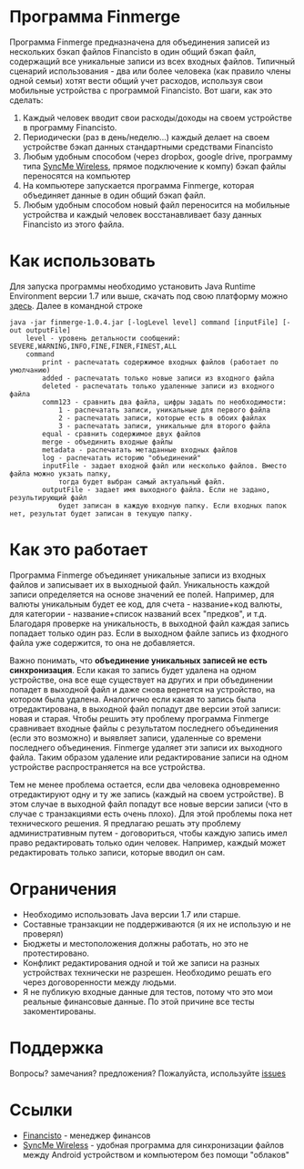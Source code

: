 Программа Finmerge
===================
Программа Finmerge предназначена для объединения записей из нескольких бэкап файлов Financisto 
в один общий бэкап файл, содержащий все уникальные записи из всех входных файлов. 
Типичный сценарий использования - два или более человека (как правило члены одной семьи) 
хотят вести общий учет расходов, используя свои мобильные устройства с программой Financisto.
Вот шаги, как это сделать:
 1. Каждый человек вводит свои расходы/доходы на своем устройстве в программу Financisto.
 2. Периодически (раз в день/неделю...) каждый делает на своем устройстве бэкап данных стандартными средствами Financisto
 3. Любым удобным способом (через dropbox, google drive, программу типа 
[SyncMe Wireless](https://play.google.com/store/apps/details?id=com.bv.wifisync&hl=ru), прямое подключение к компу) 
бэкап файлы переносятся на компьютер
 4. На компьютере запускается программа Finmerge, которая объединяет данные в один общий бэкап файл.
 5.  Любым удобным способом новый файл переносится на мобильные устройства и каждый человек восстанавливает 
базу данных Financisto из этого файла.


Как использовать
================
Для запуска программы необходимо установить Java Runtime Environment версии 1.7 или выше, 
скачать под свою платформу можно [здесь](http://java.com/ru/download/).
Далее в командной строке 
```
java -jar finmerge-1.0.4.jar [-logLevel level] command [inputFile] [-out outputFile]
    level - уровень детальности сообщений: SEVERE,WARNING,INFO,FINE,FINER,FINEST,ALL  
    command  
        print - распечатать содержимое входных файлов (работает по умолчанию)
        added - распечатать только новые записи из входного файла  
        deleted - распечатать только удаленные записи из входного файла  
        comm123 - сравнить два файла, цифры задать по необходимости:
            1 - распечатать записи, уникальные для первого файла  
            2 - распечатать записи, которые есть в обоих файлах  
            3 - распечатать записи, уникальные для второго файла  
        equal - сравнить содержимое двух файлов  
        merge - объединить входные файлы   
        metadata - распечатать метаданные входных файлов  
        log - распечатать историю "объединений"  
        inputFile - задает входной файл или несколько файлов. Вместо файла можно укзать папку,
            тогда будет выбран самый актуальный файл.  
        outputFile - задает имя выходного файла. Если не задано, результирующий файл 
            будет записан в каждую входную папку. Если входных папок нет, результат будет записан в текущую папку.
```  

Как это работает
================
Программа Finmerge объединяет уникальные записи из входных файлов и записывает их в выходныой файл.
Уникальность каждой записи определяется на основе значений ее полей. Например, для валюты уникальным будет ее код, 
для счета - название+код валюты, для категории - название+список названий всех "предков", и т.д. 
Благодаря проверке на уникальность, в выходной файл каждая запись попадает только один раз. 
Если в выходном файле запись из фходного файла уже содержится, то она не добавляется.

Важно понимать, что **объединение уникальных записей не есть синхронизация**. Если какая то запись будет 
удалена на одном устройстве, она все еще существует на других и при объединении попадет в выходной файл 
и даже снова вернется на устройство, на котором была удалена. Аналогично если какая то запись была отредактирована,
в выходной файл попадут две версии этой записи: новая и старая. Чтобы решить эту проблему программа 
Finmerge сравнивает входные файлы с результатом последнего объединения (если это возможно) и выявляет записи,
удаленные со времени последнего объединения. Finmerge удаляет эти записи их выходного файла. Таким образом удаление
или редактирование записи на одном устройстве распространяется на все устройства. 

Тем не менее проблема остается, если два человека одновременно отредактируют одну и ту же запись 
(каждый на своем устройстве). В этом случае в выходной файл попадут все новые версии записи 
(что в случае с транзакциями есть очень плохо).
Для этой проблемы пока нет технического решения. 
Я предлагаю решать эту проблему административным путем - договориться, 
чтобы каждую запись имел право редактировать только один человек. Например, каждый может редактировать только записи, 
которые вводил он сам.

Ограничения
===========
 * Необходимо использовать Java версии 1.7 или старше. 
 * Составные транзакции не поддерживаются (я их не использую и не проверял)
 * Бюджеты и местоположения должны работать, но это не протестировано.
 * Конфликт редактирования одной и той же записи на разных устройствах технически не разрешен. 
Необходимо решать его через договоренности между людьми.
 * Я не публикую входные данные для тестов, потому что это мои реальные финансовые данные. 
По этой причине все тесты закоментированы. 
 
Поддержка
=========
Вопросы? замечания? предложения? Пожалуйста, используйте [issues](https://github.com/alsemenov/finmerge/issues)


Ссылки
======
 * [Financisto](https://play.google.com/store/apps/details?id=ru.orangesoftware.financisto) - менеджер финансов
 * [SyncMe Wireless](https://play.google.com/store/apps/details?id=com.bv.wifisync&hl=ru) - удобная программа 
для синхронизации файлов между Android устройством и компьютером без помощи "облаков"
